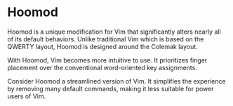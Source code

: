# Hoomod

Hoomod is a unique modification for Vim that significantly alters nearly all of its default behaviors. Unlike traditional Vim which is based on the QWERTY layout, Hoomod is designed around the Colemak layout.

With Hoomod, Vim becomes more intuitive to use. It prioritizes finger placement over the conventional word-oriented key assignments.

Consider Hoomod a streamlined version of Vim. It simplifies the experience by removing many default commands, making it less suitable for power users of Vim.
